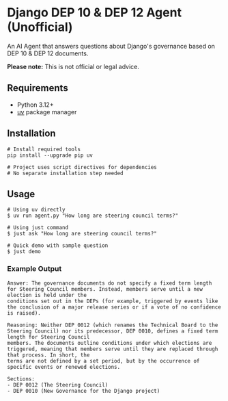 # Django DEP 10 & DEP 12 Agent (Unofficial)

An AI Agent that answers questions about Django's governance based on DEP 10 & DEP 12 documents.

**Please note:** This is not official or legal advice.

## Requirements

- Python 3.12+
- [uv](https://github.com/astral-sh/uv) package manager

## Installation

```shell
# Install required tools
pip install --upgrade pip uv

# Project uses script directives for dependencies
# No separate installation step needed
```

## Usage

```shell
# Using uv directly
$ uv run agent.py "How long are steering council terms?"

# Using just command
$ just ask "How long are steering council terms?"

# Quick demo with sample question
$ just demo
```

### Example Output

```
Answer: The governance documents do not specify a fixed term length for Steering Council members. Instead, members serve until a new election is held under the
conditions set out in the DEPs (for example, triggered by events like the conclusion of a major release series or if a vote of no confidence is raised).

Reasoning: Neither DEP 0012 (which renames the Technical Board to the Steering Council) nor its predecessor, DEP 0010, defines a fixed term length for Steering Council
members. The documents outline conditions under which elections are triggered, meaning that members serve until they are replaced through that process. In short, the
terms are not defined by a set period, but by the occurrence of specific events or renewed elections.

Sections:
- DEP 0012 (The Steering Council)
- DEP 0010 (New Governance for the Django project)
```
